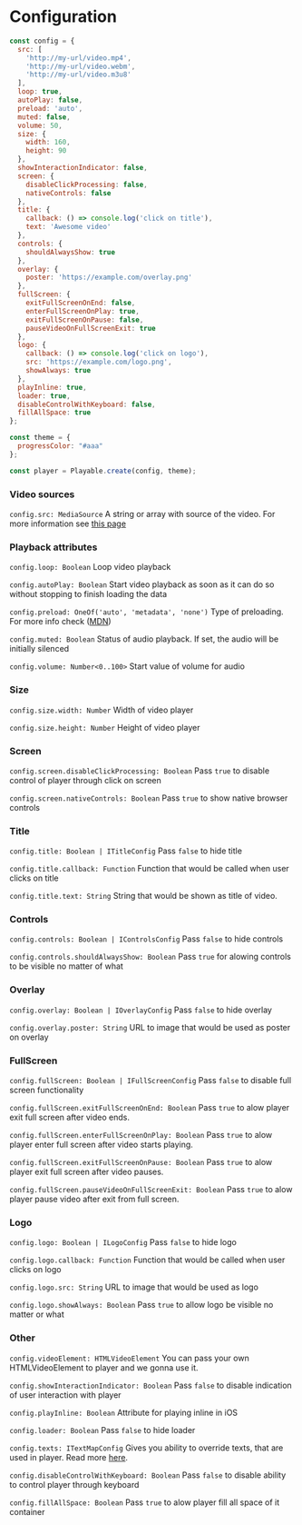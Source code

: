 # Configuration

```javascript
const config = {
  src: [
    'http://my-url/video.mp4',
    'http://my-url/video.webm',
    'http://my-url/video.m3u8'
  ],
  loop: true,
  autoPlay: false,
  preload: 'auto',
  muted: false,
  volume: 50,
  size: {
    width: 160,
    height: 90
  },
  showInteractionIndicator: false,
  screen: {
    disableClickProcessing: false,
    nativeControls: false
  },
  title: {
    callback: () => console.log('click on title'),
    text: 'Awesome video'
  },
  controls: {
    shouldAlwaysShow: true
  },
  overlay: {
    poster: 'https://example.com/overlay.png'
  },
  fullScreen: {
    exitFullScreenOnEnd: false,
    enterFullScreenOnPlay: true,
    exitFullScreenOnPause: false,
    pauseVideoOnFullScreenExit: true
  },
  logo: {
    callback: () => console.log('click on logo'),
    src: 'https://example.com/logo.png',
    showAlways: true
  },
  playInline: true,
  loader: true,
  disableControlWithKeyboard: false,
  fillAllSpace: true
};

const theme = {
  progressColor: "#aaa"
};

const player = Playable.create(config, theme);
```

### Video sources

`config.src: MediaSource` A string or array with source of the video. For more information see [this page](/video-source)

### Playback attributes

`config.loop: Boolean` Loop video playback

`config.autoPlay: Boolean` Start video playback as soon as it can do so without stopping to finish loading the data

`config.preload: OneOf('auto', 'metadata', 'none')` Type of preloading. For more info check ([MDN](https://developer.mozilla.org/en/docs/Web/HTML/Element/video))

`config.muted: Boolean` Status of audio playback. If set, the audio will be initially silenced

`config.volume: Number<0..100>` Start value of volume for audio


### Size

`config.size.width: Number` Width of video player

`config.size.height: Number` Height of video player

### Screen

`config.screen.disableClickProcessing: Boolean` Pass `true` to disable control of player through click on screen

`config.screen.nativeControls: Boolean` Pass `true` to show native browser controls

### Title

`config.title: Boolean | ITitleConfig` Pass `false` to hide title

`config.title.callback: Function` Function that would be called when user clicks on title

`config.title.text: String` String that would be shown as title of video.

### Controls

`config.controls: Boolean | IControlsConfig` Pass `false` to hide controls

`config.controls.shouldAlwaysShow: Boolean` Pass `true` for alowing controls to be visible no matter of what

### Overlay

`config.overlay: Boolean | IOverlayConfig` Pass `false` to hide overlay

`config.overlay.poster: String` URL to image that would be used as poster on overlay

### FullScreen

`config.fullScreen: Boolean | IFullScreenConfig` Pass `false` to disable full screen functionality

`config.fullScreen.exitFullScreenOnEnd: Boolean` Pass `true` to alow player exit full screen after video ends.

`config.fullScreen.enterFullScreenOnPlay: Boolean` Pass `true` to alow player enter full screen after video starts playing.

`config.fullScreen.exitFullScreenOnPause: Boolean` Pass `true` to alow player exit full screen after video pauses.

`config.fullScreen.pauseVideoOnFullScreenExit: Boolean` Pass `true` to alow player pause video after exit from full screen.

### Logo

`config.logo: Boolean | ILogoConfig` Pass `false` to hide logo

`config.logo.callback: Function` Function that would be called when user clicks on logo

`config.logo.src: String` URL to image that would be used as logo

`config.logo.showAlways: Boolean` Pass `true` to allow logo be visible no matter or what

### Other

`config.videoElement: HTMLVideoElement` You can pass your own HTMLVideoElement to player and we gonna use it.

`config.showInteractionIndicator: Boolean` Pass `false` to disable indication of user interaction with player

`config.playInline: Boolean` Attribute for playing inline in iOS

`config.loader: Boolean` Pass `false` to hide loader

`config.texts: ITextMapConfig` Gives you ability to override texts, that are used in player. Read more [here](/player-texts).

`config.disableControlWithKeyboard: Boolean` Pass `false` to disable ability to control player through keyboard

`config.fillAllSpace: Boolean` Pass `true` to alow player fill all space of it container
